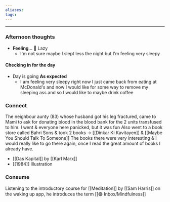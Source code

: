 ```yaml
---
aliases:
tags:
---
```


---

### Afternoon thoughts

- **Feeling**...  😤 Lazy
	- I'm not sure maybe I slept less the night but I'm feeling very sleepy

#### Checking in for the day
- Day is going **As expected**
	- I am feeling very sleepy right now I just came back from eating at McDonald's and now I would like for some way to remove my sleeping ass and so I would like to maybe drink coffee

### Connect
The neighbour aunty (83) whose husband got his leg fractured, came to Mami to ask for donating blood in the blood bank for the 2 units transfused to him.
I went & everyone here panicked, but it was fun
Also went to a book store called Bahri Sons & took 2 books → [[Dinkar Ki Kavitayen]] & [[Maybe You Should Talk To Someone]]
The books there were very interesting & I would really like to go there again, once I read the great amount of books I already have.
- [[Das Kapital]] by [[Karl Marx]]
-  [[1984]] Illustration

### Consume
Listening to the introductory course for [[Meditation]] by [[Sam Harris]] on the waking up app, he introduces the term [[🟢 Inbox/Mindfulness]]